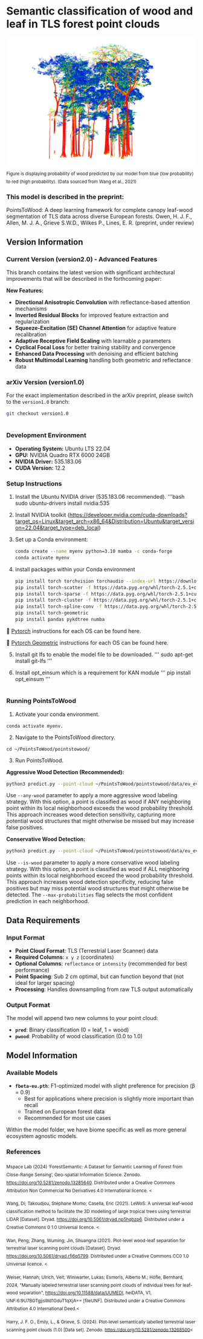 
# Semantic classification of wood and leaf in TLS forest point clouds

![Probability of wood predicted by our model from blue to red (Data from Wang et al., 2021](images/our_tropical.png)
<sub>Figure is displaying probability of wood predicted by our model from blue (low probability) to red (high probability). (Data sourced from Wang et al., 2021)</sub>

### This model is described in the preprint:
PointsToWood: A deep learning framework for complete canopy leaf-wood segmentation of TLS data across diverse European forests. Owen, H. J. F.,  Allen, M. J. A., Grieve S.W.D., Wilkes P., Lines, E. R. (preprint, under review)

## Version Information

### Current Version (version2.0) - Advanced Features
This branch contains the latest version with significant architectural improvements that will be described in the forthcoming paper:

**New Features:**
- **Directional Anisotropic Convolution** with reflectance-based attention mechanisms
- **Inverted Residual Blocks** for improved feature extraction and regularization
- **Squeeze-Excitation (SE) Channel Attention** for adaptive feature recalibration
- **Adaptive Receptive Field Scaling** with learnable ρ parameters
- **Cyclical Focal Loss** for better training stability and convergence
- **Enhanced Data Processing** with denoising and efficient batching
- **Robust Multimodal Learning** handling both geometric and reflectance data

### arXiv Version (version1.0)
For the exact implementation described in the arXiv preprint, please switch to the `version1.0` branch:
```bash
git checkout version1.0
```

#

### Development Environment

- **Operating System:** Ubuntu LTS 22.04
- **GPU:** NVIDIA Quadro RTX 6000 24GB
- **NVIDIA Driver:** 535.183.06
- **CUDA Version:** 12.2

### Setup Instructions

1. Install the Ubuntu NVIDIA driver (535.183.06 recommended).
   '''bash
   sudo ubuntu-drivers install nvidia:535

2. Install NVIDIA toolkit (https://developer.nvidia.com/cuda-downloads?target_os=Linux&target_arch=x86_64&Distribution=Ubuntu&target_version=22.04&target_type=deb_local)

3. Set up a Conda environment:
   ```bash
   conda create --name myenv python=3.10 mamba -c conda-forge
   conda activate myenv

4. install packages within your Conda environment
   ```bash
   pip install torch torchvision torchaudio --index-url https://download.pytorch.org/whl/cu121
   pip install torch-scatter -f https://data.pyg.org/whl/torch-2.5.1+cu121.html
   pip install torch-sparse -f https://data.pyg.org/whl/torch-2.5.1+cu121.html
   pip install torch-cluster -f https://data.pyg.org/whl/torch-2.5.1+cu121.html
   pip install torch-spline-conv -f https://data.pyg.org/whl/torch-2.5.1+cu121.html
   pip install torch-geometric
   pip install pandas pykdtree numba 

📎 [Pytorch](https://pytorch.org/get-started/locally/) instructions for each OS can be found here.

📎 [Pytorch Geometric](https://pytorch-geometric.readthedocs.io/en/latest/notes/installation.html) instructions for each OS can be found here.

5. Install git lfs to enable the model file to be downloaded.
'''
sudo apt-get install git-lfs
'''

6. Install opt_einsum which is a requirement for KAN module 
'''
pip install opt_einsum
'''

#

### Running PointsToWood
   
1. Activate your conda environment.
   
```
conda activate myenv. 
```

2. Navigate to the PointsToWood directory.
   
```
cd ~/PointsToWood/pointstowood/
```

3. Run PointsToWood.

**Aggressive Wood Detection (Recommended):**
```bash
python3 predict.py --point-cloud ~/PointsToWood/pointstowood/data/eu_eval/uk01_lw_pl_3.ply --model fbeta-eu.pth --batch-size 4 --any-wood 0.50 --grid-size 2.0 3.0 --resolution 0.02 --min-pts 512 --max-pts 16384
```
Use `--any-wood` parameter to apply a more aggressive wood labeling strategy. With this option, a point is classified as wood if ANY neighboring point within its local neighborhood exceeds the wood probability threshold. This approach increases wood detection sensitivity, capturing more potential wood structures that might otherwise be missed but may increase false positives.

**Conservative Wood Detection:**
```bash
python3 predict.py --point-cloud ~/PointsToWood/pointstowood/data/eu_eval/uk01_lw_pl_3.ply --model fbeta-eu.pth --batch-size 4 --is-wood 0.5 --grid-size 2.0 3.0 --resolution 0.02 --min-pts 512 --max-pts 16384 --max-probabilities
```
Use `--is-wood` parameter to apply a more conservative wood labeling strategy. With this option, a point is classified as wood if ALL neighboring points within its local neighborhood exceed the wood probability threshold. This approach increases wood detection specificity, reducing false positives but may miss potential wood structures that might otherwise be detected. The `--max-probabilities` flag selects the most confident prediction in each neighborhood.

## Data Requirements

### Input Format
- **Point Cloud Format**: TLS (Terrestrial Laser Scanner) data
- **Required Columns**: `x y z` (coordinates)
- **Optional Columns**: `reflectance` or `intensity` (recommended for best performance)
- **Point Spacing**: Sub 2 cm optimal, but can function beyond that (not ideal for larger spacing)
- **Processing**: Handles downsampling from raw TLS output automatically

### Output Format
The model will append two new columns to your point cloud:
- **`pred`**: Binary classification (0 = leaf, 1 = wood)
- **`pwood`**: Probability of wood classification (0.0 to 1.0)

## Model Information

### Available Models
- **`fbeta-eu.pth`**: F1-optimized model with slight preference for precision (β = 0.9)
  - Best for applications where precision is slightly more important than recall
  - Trained on European forest data
  - Recommended for most use cases

Within the model folder, we have biome specific as well as more general ecosystem agnostic models. 


### References 

<sub>Mspace Lab (2024) ‘ForestSemantic: A Dataset for Semantic Learning of Forest from Close-Range Sensing’, Geo-spatial Information Science. Zenodo. https://doi.org/10.5281/zenodo.13285640. Distributed under a Creative Commons Attribution Non Commercial No Derivatives 4.0 International licence. <</sub>

<sub>Wang, Di; Takoudjou, Stéphane Momo; Casella, Eric (2021). LeWoS: A universal leaf‐wood classification method to facilitate the 3D modelling of large tropical trees using terrestrial LiDAR [Dataset]. Dryad. https://doi.org/10.5061/dryad.np5hqbzp6. Distributed under a Creative Commons 0 1.0 Universal licence. <</sub>

<sub>Wan, Peng; Zhang, Wuming; Jin, Shuangna (2021). Plot-level wood-leaf separation for terrestrial laser scanning point clouds [Dataset]. Dryad. https://doi.org/10.5061/dryad.rfj6q5799. Distributed under a Creative Commons CC0 1.0 Universal licence. <</sub>

<sub>Weiser, Hannah; Ulrich, Veit; Winiwarter, Lukas; Esmorís, Alberto M.; Höfle, Bernhard, 2024, "Manually labeled terrestrial laser scanning point clouds of individual trees for leaf-wood separation", https://doi.org/10.11588/data/UUMEDI, heiDATA, V1, UNF:6:9U7BGTgjjsWd1GduT1qXjA== [fileUNF]. Distributed under a Creative Commons Attribution 4.0 International Deed.<</sub>

<sub>Harry, J. F. O., Emily, L., & Grieve, S. (2024). Plot-level semantically labelled terrestrial laser scanning point clouds (1.0) [Data set]. Zenodo. https://doi.org/10.5281/zenodo.13268500<</sub>

